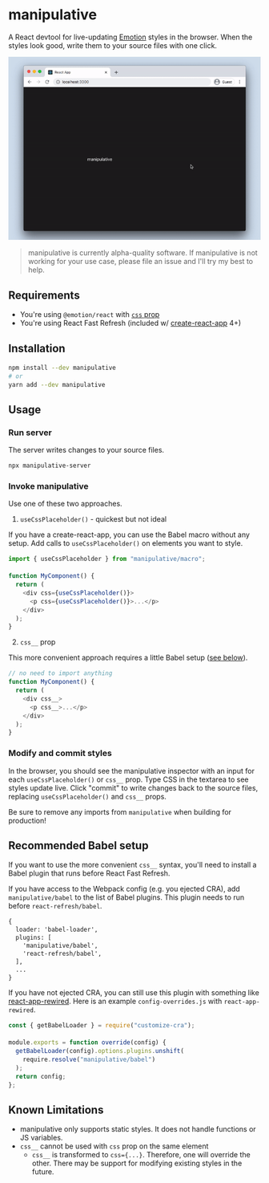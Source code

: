 # manipulative

A React devtool for live-updating [Emotion](https://emotion.sh/) styles in the browser. When the styles look good, write them to your source files with one click.

![manipulative demo](manipulative.gif)

> manipulative is currently alpha-quality software. If manipulative is not working for your use case, please file an issue and I'll try my best to help.

## Requirements

- You're using `@emotion/react` with [`css` prop](https://emotion.sh/docs/css-prop)
- You're using React Fast Refresh (included w/ [create-react-app](https://create-react-app.dev/) 4+)

## Installation

```sh
npm install --dev manipulative
# or
yarn add --dev manipulative
```

## Usage

### Run server

The server writes changes to your source files.

```sh
npx manipulative-server
```

### Invoke manipulative

Use one of these two approaches.

1. `useCssPlaceholder()` - quickest but not ideal

If you have a create-react-app, you can use the Babel macro without any setup. Add calls to `useCssPlaceholder()` on elements you want to style.

```js
import { useCssPlaceholder } from "manipulative/macro";

function MyComponent() {
  return (
    <div css={useCssPlaceholder()}>
      <p css={useCssPlaceholder()}>...</p>
    </div>
  );
}
```

2. `css__` prop

This more convenient approach requires a little Babel setup ([see below](#recommended-babel-setup)).

```js
// no need to import anything
function MyComponent() {
  return (
    <div css__>
      <p css__>...</p>
    </div>
  );
}
```

### Modify and commit styles

In the browser, you should see the manipulative inspector with an input for each `useCssPlaceholder()` or `css__` prop. Type CSS in the textarea to see styles update live. Click "commit" to write changes back to the source files, replacing `useCssPlaceholder()` and `css__` props.

Be sure to remove any imports from `manipulative` when building for production!

## Recommended Babel setup

If you want to use the more convenient `css__` syntax, you'll need to install a Babel plugin that runs before React Fast Refresh.

If you have access to the Webpack config (e.g. you ejected CRA), add `manipulative/babel` to the list of Babel plugins. This plugin needs to run before `react-refresh/babel`.

```
{
  loader: 'babel-loader',
  plugins: [
    'manipulative/babel',
    'react-refresh/babel',
  ],
  ...
}
```

If you have not ejected CRA, you can still use this plugin with something like [react-app-rewired](https://github.com/timarney/react-app-rewired). Here is an example `config-overrides.js` with `react-app-rewired`.

```js
const { getBabelLoader } = require("customize-cra");

module.exports = function override(config) {
  getBabelLoader(config).options.plugins.unshift(
    require.resolve("manipulative/babel")
  );
  return config;
};
```

## Known Limitations

- manipulative only supports static styles. It does not handle functions or JS variables.
- `css__` cannot be used with `css` prop on the same element
  - `css__` is transformed to `css={...}`. Therefore, one will override the other. There may be support for modifying existing styles in the future.
